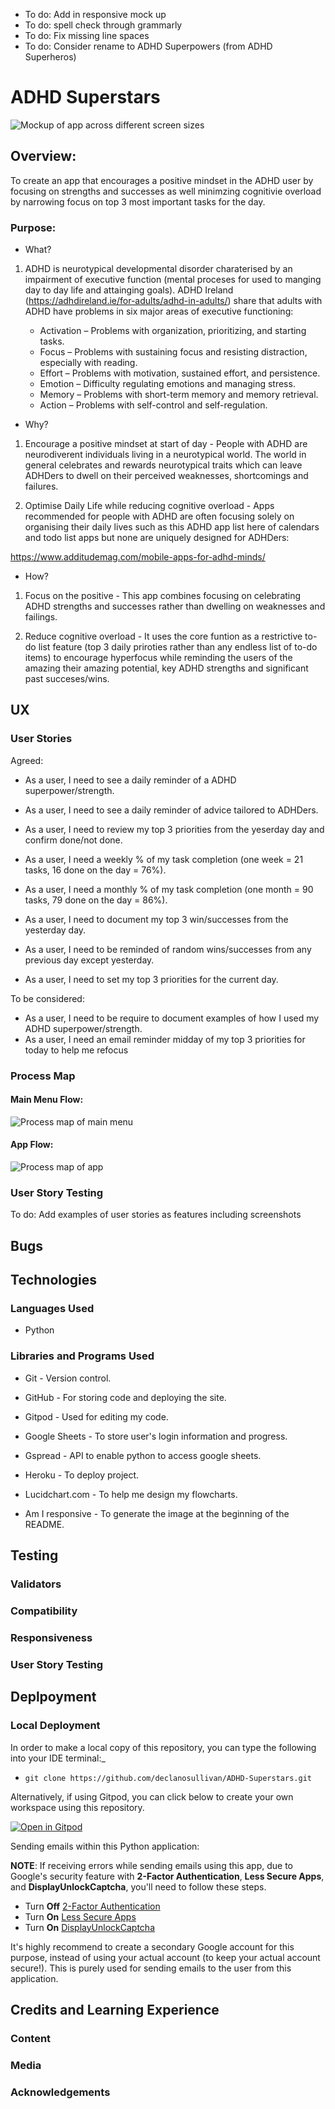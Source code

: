 
* To do: Add in responsive mock up
* To do: spell check through grammarly
* To do: Fix missing line spaces
* To do: Consider rename to ADHD Superpowers (from ADHD Superheros)

# ADHD Superstars

 ![Mockup of app across different screen sizes](assets/images/responsivemockup.png)

## Overview:

To create an app that encourages a positive mindset in the ADHD user by focusing on strengths and successes as well minimzing cognitivie overload by narrowing focus on top 3 most important tasks for the day. 

### Purpose: 

* What? 

1. ADHD is neurotypical developmental disorder charaterised by an impairment of executive function (mental proceses for used to manging day to day life and attainging goals). ADHD Ireland (https://adhdireland.ie/for-adults/adhd-in-adults/) share that adults with ADHD have problems in six major areas of executive functioning:

    * Activation – Problems with organization, prioritizing, and starting tasks.
    * Focus – Problems with sustaining focus and resisting distraction, especially with reading.
    * Effort – Problems with motivation, sustained effort, and persistence.
    * Emotion – Difficulty regulating emotions and managing stress.
    * Memory – Problems with short-term memory and memory retrieval.
    * Action – Problems with self-control and self-regulation.

* Why? 

1. Encourage a positive mindset at start of day - People with ADHD are neurodiverent individuals living in a neurotypical world. The world in general celebrates and rewards neurotypical traits which can leave ADHDers to dwell on their perceived weaknesses, shortcomings and failures. 

2. Optimise Daily Life while reducing cognitive overload - Apps recommended for people with ADHD are often focusing solely on organising their daily lives such as this ADHD app list here of calendars and todo list apps but none are uniquely designed for ADHDers:

https://www.additudemag.com/mobile-apps-for-adhd-minds/

* How? 

1. Focus on the positive - This app combines focusing on celebrating ADHD strengths and successes rather than dwelling on weaknesses and failings. 

2. Reduce cognitive overload - It uses the core funtion as a restrictive to-do list feature (top 3 daily priroties rather than any endless list of to-do items) to encourage hyperfocus while reminding the users of the amazing their amazing potential, key ADHD strengths and significant past succeses/wins.

## UX

### User Stories

Agreed:

* As a user, I need to see a daily reminder of a ADHD superpower/strength.
* As a user, I need to see a daily reminder of advice tailored to ADHDers.

* As a user, I need to review my top 3 priorities from the yeserday day and confirm done/not done.
* As a user, I need a weekly % of my task completion (one week = 21 tasks, 16 done on the day = 76%). 
* As a user, I need a monthly % of my task completion (one month = 90 tasks, 79 done on the day = 86%).

* As a user, I need to document my top 3 win/successes from the yesterday day.
* As a user, I need to be reminded of random wins/successes from any previous day except yesterday.
* As a user, I need to set my top 3 priorities for the current day.

To be considered:

* As a user, I need to be require to document examples of how I used my ADHD superpower/strength.
* As a user, I need an email reminder midday of my top 3 priorities for today to help me refocus

### Process Map

#### Main Menu Flow:

 ![Process map of main menu](assets/images/mainmenu.png)

#### App Flow:

 ![Process map of app](assets/images/processmap.png)

### User Story Testing

To do: Add examples of user stories as features including screenshots

## Bugs

## Technologies

### Languages Used

* Python

### Libraries and Programs Used

* Git - Version control.

* GitHub - For storing code and deploying the site.

* Gitpod - Used for editing my code.

* Google Sheets - To store user's login information and progress.

* Gspread - API to enable python to access google sheets.

* Heroku - To deploy project.

* Lucidchart.com - To help me design my flowcharts.

* Am I responsive - To generate the image at the beginning of the README.

## Testing

### Validators

### Compatibility

### Responsiveness

### User Story Testing

## Deplpoyment

### Local Deployment

In order to make a local copy of this repository, you can type the following into your IDE terminal:_

- `git clone https://github.com/declanosullivan/ADHD-Superstars.git`

Alternatively, if using Gitpod, you can click below to create your own workspace using this repository.

[![Open in Gitpod](https://gitpod.io/button/open-in-gitpod.svg)](https://gitpod.io/#https://github.com/declanosullivan/ADHD-Superstars)

Sending emails within this Python application:

**NOTE**: If receiving errors while sending emails using this app, due to Google's security feature with **2-Factor Authentication**, **Less Secure Apps**, and **DisplayUnlockCaptcha**, you'll need to follow these steps.

- Turn **Off** [2-Factor Authentication](https://myaccount.google.com/signinoptions/two-step-verification/enroll-welcome)
- Turn **On** [Less Secure Apps](https://myaccount.google.com/lesssecureapps)
- Turn **On** [DisplayUnlockCaptcha](https://accounts.google.com/DisplayUnlockCaptcha)

It's highly recommend to create a secondary Google account for this purpose, instead of using your actual account (to keep your actual account secure!). This is purely used for sending emails to the user from this application.

## Credits and Learning Experience

### Content

### Media

### Acknowledgements